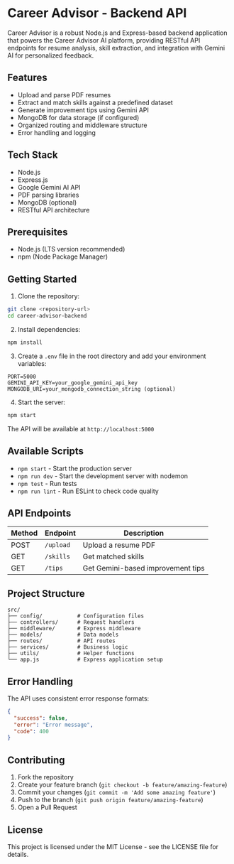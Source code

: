 # Career Advisor - Backend API

Career Advisor is a robust Node.js and Express-based backend application that powers the Career Advisor AI platform, providing RESTful API endpoints for resume analysis, skill extraction, and integration with Gemini AI for personalized feedback.

## Features

- Upload and parse PDF resumes
- Extract and match skills against a predefined dataset
- Generate improvement tips using Gemini API
- MongoDB for data storage (if configured)
- Organized routing and middleware structure
- Error handling and logging

## Tech Stack

- Node.js
- Express.js
- Google Gemini AI API
- PDF parsing libraries
- MongoDB (optional)
- RESTful API architecture

## Prerequisites

- Node.js (LTS version recommended)
- npm (Node Package Manager)

## Getting Started

1. Clone the repository:
```bash
git clone <repository-url>
cd career-advisor-backend
```

2. Install dependencies:
```bash
npm install
```

3. Create a `.env` file in the root directory and add your environment variables:
```
PORT=5000
GEMINI_API_KEY=your_google_gemini_api_key
MONGODB_URI=your_mongodb_connection_string (optional)
```

4. Start the server:
```bash
npm start
```

The API will be available at `http://localhost:5000`

## Available Scripts

- `npm start` - Start the production server
- `npm run dev` - Start the development server with nodemon
- `npm test` - Run tests
- `npm run lint` - Run ESLint to check code quality

## API Endpoints

| Method | Endpoint | Description |
|--------|----------|-------------|
| POST | `/upload` | Upload a resume PDF |
| GET | `/skills` | Get matched skills |
| GET | `/tips` | Get Gemini-based improvement tips |

## Project Structure

```
src/
├── config/           # Configuration files
├── controllers/      # Request handlers
├── middleware/       # Express middleware
├── models/           # Data models
├── routes/           # API routes
├── services/         # Business logic
├── utils/            # Helper functions
└── app.js            # Express application setup
```

## Error Handling

The API uses consistent error response formats:

```json
{
  "success": false,
  "error": "Error message",
  "code": 400
}
```

## Contributing

1. Fork the repository
2. Create your feature branch (`git checkout -b feature/amazing-feature`)
3. Commit your changes (`git commit -m 'Add some amazing feature'`)
4. Push to the branch (`git push origin feature/amazing-feature`)
5. Open a Pull Request

## License

This project is licensed under the MIT License - see the LICENSE file for details.
